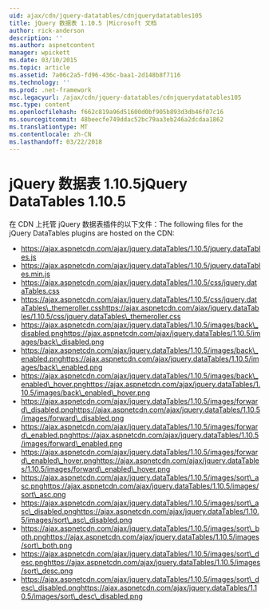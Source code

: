 ```yaml
---
uid: ajax/cdn/jquery-datatables/cdnjquerydatatables105
title: jQuery 数据表 1.10.5 |Microsoft 文档
author: rick-anderson
description: ''
ms.author: aspnetcontent
manager: wpickett
ms.date: 03/10/2015
ms.topic: article
ms.assetid: 7a06c2a5-fd96-436c-baa1-2d148b8f7116
ms.technology: ''
ms.prod: .net-framework
msc.legacyurl: /ajax/cdn/jquery-datatables/cdnjquerydatatables105
msc.type: content
ms.openlocfilehash: f662c819a96d51600d0bf905b893d3db46f07c16
ms.sourcegitcommit: 48beecfe749ddac52bc79aa3eb246a2dcdaa1862
ms.translationtype: MT
ms.contentlocale: zh-CN
ms.lasthandoff: 03/22/2018
---
```

<a name="jquery-datatables-1105"></a><span data-ttu-id="0360f-102">jQuery 数据表 1.10.5</span><span class="sxs-lookup"><span data-stu-id="0360f-102">jQuery DataTables 1.10.5</span></span>
====================
<span data-ttu-id="0360f-103">在 CDN 上托管 jQuery 数据表插件的以下文件：</span><span class="sxs-lookup"><span data-stu-id="0360f-103">The following files for the jQuery DataTables plugins are hosted on the CDN:</span></span>

- https://ajax.aspnetcdn.com/ajax/jquery.dataTables/1.10.5/jquery.dataTables.js
- https://ajax.aspnetcdn.com/ajax/jquery.dataTables/1.10.5/jquery.dataTables.min.js
- https://ajax.aspnetcdn.com/ajax/jquery.dataTables/1.10.5/css/jquery.dataTables.css
- <span data-ttu-id="0360f-104">https://ajax.aspnetcdn.com/ajax/jquery.dataTables/1.10.5/css/jquery.dataTables\_themeroller.css</span><span class="sxs-lookup"><span data-stu-id="0360f-104">https://ajax.aspnetcdn.com/ajax/jquery.dataTables/1.10.5/css/jquery.dataTables\_themeroller.css</span></span>
- <span data-ttu-id="0360f-105">https://ajax.aspnetcdn.com/ajax/jquery.dataTables/1.10.5/images/back\_disabled.png</span><span class="sxs-lookup"><span data-stu-id="0360f-105">https://ajax.aspnetcdn.com/ajax/jquery.dataTables/1.10.5/images/back\_disabled.png</span></span>
- <span data-ttu-id="0360f-106">https://ajax.aspnetcdn.com/ajax/jquery.dataTables/1.10.5/images/back\_enabled.png</span><span class="sxs-lookup"><span data-stu-id="0360f-106">https://ajax.aspnetcdn.com/ajax/jquery.dataTables/1.10.5/images/back\_enabled.png</span></span>
- <span data-ttu-id="0360f-107">https://ajax.aspnetcdn.com/ajax/jquery.dataTables/1.10.5/images/back\_enabled\_hover.png</span><span class="sxs-lookup"><span data-stu-id="0360f-107">https://ajax.aspnetcdn.com/ajax/jquery.dataTables/1.10.5/images/back\_enabled\_hover.png</span></span>
- <span data-ttu-id="0360f-108">https://ajax.aspnetcdn.com/ajax/jquery.dataTables/1.10.5/images/forward\_disabled.png</span><span class="sxs-lookup"><span data-stu-id="0360f-108">https://ajax.aspnetcdn.com/ajax/jquery.dataTables/1.10.5/images/forward\_disabled.png</span></span>
- <span data-ttu-id="0360f-109">https://ajax.aspnetcdn.com/ajax/jquery.dataTables/1.10.5/images/forward\_enabled.png</span><span class="sxs-lookup"><span data-stu-id="0360f-109">https://ajax.aspnetcdn.com/ajax/jquery.dataTables/1.10.5/images/forward\_enabled.png</span></span>
- <span data-ttu-id="0360f-110">https://ajax.aspnetcdn.com/ajax/jquery.dataTables/1.10.5/images/forward\_enabled\_hover.png</span><span class="sxs-lookup"><span data-stu-id="0360f-110">https://ajax.aspnetcdn.com/ajax/jquery.dataTables/1.10.5/images/forward\_enabled\_hover.png</span></span>
- <span data-ttu-id="0360f-111">https://ajax.aspnetcdn.com/ajax/jquery.dataTables/1.10.5/images/sort\_asc.png</span><span class="sxs-lookup"><span data-stu-id="0360f-111">https://ajax.aspnetcdn.com/ajax/jquery.dataTables/1.10.5/images/sort\_asc.png</span></span>
- <span data-ttu-id="0360f-112">https://ajax.aspnetcdn.com/ajax/jquery.dataTables/1.10.5/images/sort\_asc\_disabled.png</span><span class="sxs-lookup"><span data-stu-id="0360f-112">https://ajax.aspnetcdn.com/ajax/jquery.dataTables/1.10.5/images/sort\_asc\_disabled.png</span></span>
- <span data-ttu-id="0360f-113">https://ajax.aspnetcdn.com/ajax/jquery.dataTables/1.10.5/images/sort\_both.png</span><span class="sxs-lookup"><span data-stu-id="0360f-113">https://ajax.aspnetcdn.com/ajax/jquery.dataTables/1.10.5/images/sort\_both.png</span></span>
- <span data-ttu-id="0360f-114">https://ajax.aspnetcdn.com/ajax/jquery.dataTables/1.10.5/images/sort\_desc.png</span><span class="sxs-lookup"><span data-stu-id="0360f-114">https://ajax.aspnetcdn.com/ajax/jquery.dataTables/1.10.5/images/sort\_desc.png</span></span>
- <span data-ttu-id="0360f-115">https://ajax.aspnetcdn.com/ajax/jquery.dataTables/1.10.5/images/sort\_desc\_disabled.png</span><span class="sxs-lookup"><span data-stu-id="0360f-115">https://ajax.aspnetcdn.com/ajax/jquery.dataTables/1.10.5/images/sort\_desc\_disabled.png</span></span>

